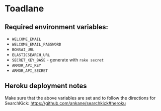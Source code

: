 # Toadlane

## Required environment variables:

- `WELCOME_EMAIL`
- `WELCOME_EMAIL_PASSWORD`
- `BONSAI_URL`
- `ELASTICSEARCH_URL`
- `SECRET_KEY_BASE` - generate with `rake secret`
- `ARMOR_API_KEY`
- `ARMOR_API_SECRET`

## Heroku deployment notes

Make sure that the above variables are set and to follow the directions for SearchKick: https://github.com/ankane/searchkick#heroku